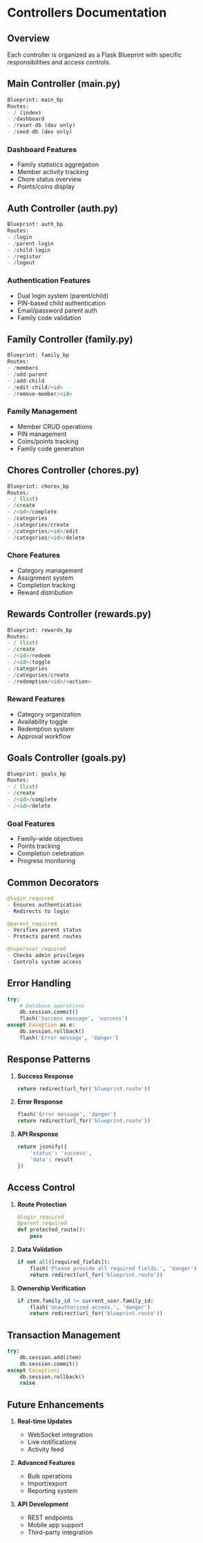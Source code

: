 # Controllers Documentation

## Overview
Each controller is organized as a Flask Blueprint with specific responsibilities and access controls.

## Main Controller (main.py)
```python
Blueprint: main_bp
Routes:
- / (index)
- /dashboard
- /reset-db (dev only)
- /seed-db (dev only)
```

### Dashboard Features
- Family statistics aggregation
- Member activity tracking
- Chore status overview
- Points/coins display

## Auth Controller (auth.py)
```python
Blueprint: auth_bp
Routes:
- /login
- /parent-login
- /child-login
- /register
- /logout
```

### Authentication Features
- Dual login system (parent/child)
- PIN-based child authentication
- Email/password parent auth
- Family code validation

## Family Controller (family.py)
```python
Blueprint: family_bp
Routes:
- /members
- /add-parent
- /add-child
- /edit-child/<id>
- /remove-member/<id>
```

### Family Management
- Member CRUD operations
- PIN management
- Coins/points tracking
- Family code generation

## Chores Controller (chores.py)
```python
Blueprint: chores_bp
Routes:
- / (list)
- /create
- /<id>/complete
- /categories
- /categories/create
- /categories/<id>/edit
- /categories/<id>/delete
```

### Chore Features
- Category management
- Assignment system
- Completion tracking
- Reward distribution

## Rewards Controller (rewards.py)
```python
Blueprint: rewards_bp
Routes:
- / (list)
- /create
- /<id>/redeem
- /<id>/toggle
- /categories
- /categories/create
- /redemption/<id>/<action>
```

### Reward Features
- Category organization
- Availability toggle
- Redemption system
- Approval workflow

## Goals Controller (goals.py)
```python
Blueprint: goals_bp
Routes:
- / (list)
- /create
- /<id>/complete
- /<id>/delete
```

### Goal Features
- Family-wide objectives
- Points tracking
- Completion celebration
- Progress monitoring

## Common Decorators
```python
@login_required
- Ensures authentication
- Redirects to login

@parent_required
- Verifies parent status
- Protects parent routes

@superuser_required
- Checks admin privileges
- Controls system access
```

## Error Handling
```python
try:
    # Database operations
    db.session.commit()
    flash('Success message', 'success')
except Exception as e:
    db.session.rollback()
    flash('Error message', 'danger')
```

## Response Patterns
1. **Success Response**
   ```python
   return redirect(url_for('blueprint.route'))
   ```

2. **Error Response**
   ```python
   flash('Error message', 'danger')
   return redirect(url_for('blueprint.route'))
   ```

3. **API Response**
   ```python
   return jsonify({
       'status': 'success',
       'data': result
   })
   ```

## Access Control
1. **Route Protection**
   ```python
   @login_required
   @parent_required
   def protected_route():
       pass
   ```

2. **Data Validation**
   ```python
   if not all([required_fields]):
       flash('Please provide all required fields.', 'danger')
       return redirect(url_for('blueprint.route'))
   ```

3. **Ownership Verification**
   ```python
   if item.family_id != current_user.family_id:
       flash('Unauthorized access.', 'danger')
       return redirect(url_for('blueprint.route'))
   ```

## Transaction Management
```python
try:
    db.session.add(item)
    db.session.commit()
except Exception:
    db.session.rollback()
    raise
```

## Future Enhancements
1. **Real-time Updates**
   - WebSocket integration
   - Live notifications
   - Activity feed

2. **Advanced Features**
   - Bulk operations
   - Import/export
   - Reporting system

3. **API Development**
   - REST endpoints
   - Mobile app support
   - Third-party integration